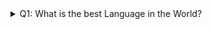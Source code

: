 <details>
  <summary>Q1: What is the best Language in the World? </summary>
   A1: JavaScript
</details>
